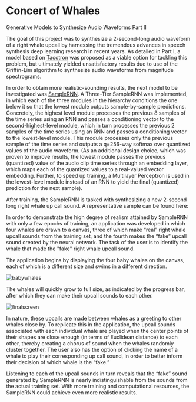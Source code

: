 Concert of Whales
=========================

Generative Models to Synthesize Audio Waveforms Part II

The goal of this project was to synthesize a 2-second-long audio waveform of a right whale upcall by harnessing the tremendous advances in speech synthesis deep learning research in recent years. As detailed in Part I, a model based on [Tacotron](https://arxiv.org/pdf/1703.10135.pdf) was proposed as a viable option for tackling this problem, but ultimately yielded unsatisfactory results due to use of the Griffin-Lim algorithm to synthesize audio waveforms from magnitude spectrograms. 

In order to obtain more realistic-sounding results, the next model to be investigated was [SampleRNN](https://arxiv.org/pdf/1612.07837.pdf). A Three-Tier SampleRNN was implemented, in which each of the three modules in the hierarchy conditions the one below it so that the lowest module outputs sample-by-sample predictions. Concretely, the highest level module processes the previous 8 samples of the time series  using an RNN and passes a conditioning vector to the second-highest-level module, which in turn processes the previous 2 samples of the time series using an RNN and passes a conditioning vector to the lowest-level module. This module processes only the previous sample of the time series and outputs a q=256-way softmax over quantized values of the audio waveform. (As an additional design choice, which was proven to improve results, the lowest module passes the previous (quantized) value of the audio clip time series through an embedding layer, which maps each of the quantized values to a real-valued vector embedding. Further, to speed up training, a Multilayer Perceptron is used in the lowest-level module instead of an RNN to yield the final (quantized) prediction for the next sample). 

After training, the SampleRNN is tasked with synthesizing a new 2-second long right whale up call sound. A representative sample can be found here: 

In order to demonstrate the high degree of realism attained by SampleRNN with only a few epochs of training, an application was developed in which four whales are drawn to a canvas, three of which make “real” right whale upcall sounds from the training set, and the fourth makes the “fake” upcall sound created by the neural network. The task of the user is to identify the whale that made the "fake" right whale upcall sound.

The application begins by displaying the four baby whales on the canvas, each of which is a different size and swims in a different direction. 

![babywhales](https://github.com/cchinchristopherj/Concert-of-Whales/blob/cchinchristopherj-patch-1/Images/babywhales.png)

The whales will quickly grow to full size, as indicated by the progress bar, after which they can make their upcall sounds to each other. 

![finalscreen](https://github.com/cchinchristopherj/Concert-of-Whales/blob/cchinchristopherj-patch-1/Images/finalscreen.png)

In nature, these upcalls are made between whales as a greeting to other whales close by. To replicate this in the application, the upcall sounds associated with each individual whale are played when the center points of their shapes are close enough (in terms of Euclidean distance) to each other, thereby creating a chorus of sound when the whales randomly cluster together. The user also has the option of clicking the name of a whale to play their corresponding up call sound, in order to better inform their decision of which whale is the “fake.” 

Listening to each of the upcall sounds in turn reveals that the “fake” sound generated by SampleRNN is nearly indistinguishable from the sounds from the actual training set. With more training and computational resources, the SampleRNN could achieve even more realistic results. 
